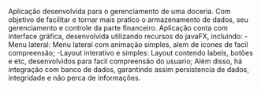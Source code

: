 Aplicação desenvolvida para o gerenciamento de uma doceria. Com objetivo de facilitar e tornar mais pratico o armazenamento de dados, seu gerenciamento e controle da parte financeiro. 
Aplicação conta com interface gráfica, desenvolvida utilizando recursos do javaFX, incluindo:
-Menu lateral: Menu lateral com animação simples, alem de icones de facil compreensão;
-Layout interativo e simples: Layout contendo labels, botões e etc, desenvolvidos para facil compreensão do usuario;
Além disso, há integração com banco de dados, garantindo assim persistencia de dados, integridade e não perca de informações.
